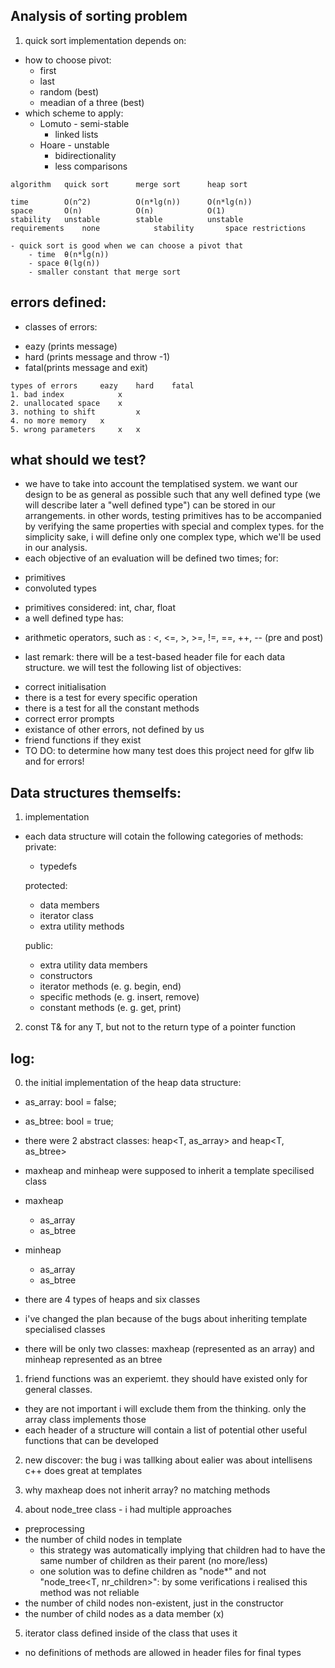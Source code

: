 ## Analysis of sorting problem

1. quick sort implementation depends on:
- how to choose pivot:
	- first
	- last
	- random (best)
	- meadian of a three (best)
- which scheme to apply:
	- Lomuto - semi-stable
		 - linked lists
	- Hoare	 - unstable
		 - bidirectionality
		 - less comparisons

```
algorithm	quick sort		merge sort		heap sort

time		O(n^2)			O(n*lg(n))		O(n*lg(n))			
space		O(n)			O(n)			O(1)
stability	unstable		stable			unstable
requirements 	none			stability		space restrictions

- quick sort is good when we can choose a pivot that 
	- time  θ(n*lg(n))
	- space θ(lg(n))
	- smaller constant that merge sort
```

## errors defined:

* classes of errors:
- eazy (prints message)
- hard (prints message and throw -1)
- fatal(prints message and exit)

```
types of errors		eazy 	hard 	fatal
1. bad index 			x
2. unallocated space 	x
3. nothing to shift 		x
4. no more memory	x	
5. wrong parameters		x	x
```
## what should we test?

* we have to take into account the templatised system. we want our design to be as general as possible such that any well defined type (we will describe later a "well defined type") can be stored in our arrangements. in other words, testing primitives has to be accompanied by verifying the same properties with special and complex types. for the simplicity sake, i will define only one complex type, which we'll be used in our analysis.
* each objective of an evaluation will be defined two times; for:
- primitives 
- convoluted types

* primitives considered: int, char, float
* a well defined type has:
- arithmetic operators, such as : <, <=, >, >=, !=, ==, ++, -- (pre and post)

* last remark: there will be a test-based header file for each data structure. we will test the following list of objectives:
- correct initialisation
- there is a test for every specific operation
- there is a test for all the constant methods
- correct error prompts
- existance of other errors, not defined by us
- friend functions if they exist
- TO DO: to determine how many test does this project need for glfw lib and for errors!

## Data structures themselfs:
1. implementation
- each data structure will cotain the following categories of methods:
	private:
	- typedefs
	
	protected:
	- data members
	- iterator class
	* extra utility methods
	
	public:
	* extra utility data members
	- constructors 
	- iterator methods (e. g. begin, end)
	- specific methods (e. g. insert, remove)
	- constant methods (e. g. get, print)

2. const T& for any T, but not to the return type of a pointer function	

## log:

0. the initial implementation of the heap data structure:
- as_array: bool = false;
- as_btree: bool = true;
- there were 2 abstract classes: heap<T, as_array> and heap<T, as_btree>
- maxheap and minheap were supposed to inherit a template specilised class

- maxheap
	- as_array
	- as_btree
- minheap
	- as_array
	- as_btree

- there are 4 types of heaps and six classes

- i've changed the plan because of the bugs about inheriting template specialised classes
- there will be only two classes: maxheap<T> (represented as an array) and minheap<T> represented as an btree


1. friend functions was an experiemt. they should have existed only for general classes. 
- they are not important i will exclude them from the thinking. only the array class implements those
- each header of a structure will contain a list of potential other useful functions that can be developed

2. new discover: the bug i was tallking about ealier was about intellisens c++ does great at templates

3. why maxheap does not inherit array? no matching methods

4. about node_tree class - i had multiple approaches
- preprocessing
- the number of child nodes in template
	- this strategy was automatically implying that children had to have the same number of children as their parent (no more/less)
	- one solution was to define children as "node<T>*" and not "node_tree<T, nr_children>": by some verifications i realised this method was not reliable 
- the number of child nodes non-existent, just in the constructor
- the number of child nodes as a data member (x)

5. iterator class defined inside of the class that uses it
- no definitions of methods are allowed in header files for final types 